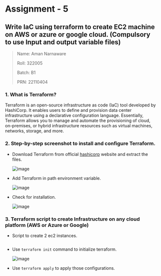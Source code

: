 # Assignment - 5
## Write IaC using terraform to create EC2 machine on AWS or azure or google cloud. (Compulsory to use Input and output variable files)

>Name: Aman Narnaware
>
>Roll: 322005
>
>Batch: B1
>
>PRN: 22110404

### 1.  What is Terraform?

Terraform is an open-source infrastructure as code (IaC) tool developed by HashiCorp. It enables users to define and provision data center infrastructure using a declarative configuration language. Essentially, Terraform allows you to manage and automate the provisioning of cloud, on-premises, or hybrid infrastructure resources such as virtual machines, networks, storage, and more.

### 2. Step-by-step screenshot to install and configure Terraform.

-  Download Terraform from official [hashicorp](https://developer.hashicorp.com/terraform/install#windows) website and extract the files.

   ![image](https://github.com/RealBeazt/Cloud_Assignments/assets/113709187/25e330ee-1128-46dd-9858-af6ff686d36e)

-  Add Terraform in path environment variable.

   ![image](https://github.com/RealBeazt/Cloud_Assignments/assets/113709187/59a1262c-584e-4818-adf0-67a1c92c50c2)

-  Check for installation.

   ![image](https://github.com/RealBeazt/Cloud_Assignments/assets/113709187/5c4d92cd-fcff-46d5-9fc6-e794473ca5cf)

### 3. Terraform script to create Infrastructure on any cloud platform (AWS or Azure or Google)

-  Script to create 2 ec2 instances.

```

```

-   Use `terraform init` command to initialize terraform.

    ![image](https://github.com/RealBeazt/Cloud_Assignments/assets/113709187/5eacb355-53d5-4272-b728-ad684bf2700d)

-   Use `terraform apply` to apply those configurations.

